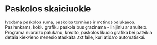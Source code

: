 # Paskolos skaiciuokle
Ivedama paskolos suma, paskolos terminas ir metines palukanos. Pasirenkama, kokiu grafiku paskola bus grazinama - linijiniu ar anuiteto. Programa nubraizo palukanu, kredito, paskolos likucio grafika bei pateikia detalia kiekvieno menesio ataskaita .txt faile, kuri atidaro automatiskai.


